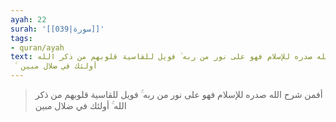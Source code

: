 ```yaml
---
ayah: 22
surah: '[[039|سورة]]'
tags:
- quran/ayah
text: أفمن شرح الله صدره للإسلام فهو على نور من ربه ۚ فويل للقاسية قلوبهم من ذكر الله
  ۚ أولئك في ضلال مبين
---
```

> أفمن شرح الله صدره للإسلام فهو على نور من ربه ۚ فويل للقاسية قلوبهم من ذكر الله ۚ أولئك في ضلال مبين
